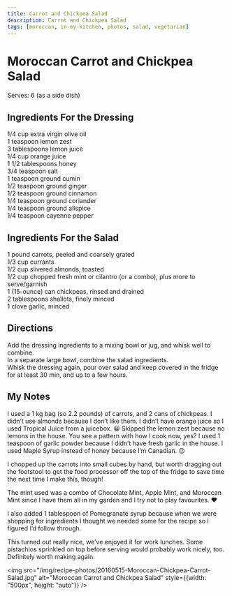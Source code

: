 ```yaml
---
title: Carrot and Chickpea Salad
description: Carrot and Chickpea Salad
tags: [moroccan, in-my-kitchen, photos, salad, vegetarian]
---
```


# Moroccan Carrot and Chickpea Salad
Serves: 6 (as a side dish)

## Ingredients For the Dressing
1/4 cup extra virgin olive oil  
1 teaspoon lemon zest  
3 tablespoons lemon juice  
1/4 cup orange juice  
1 1/2 tablespoons honey  
3/4 teaspoon salt  
1 teaspoon ground cumin  
1/2 teaspoon ground ginger  
1/2 teaspoon ground cinnamon  
1/4 teaspoon ground coriander  
1/4 teaspoon ground allspice  
1/4 teaspoon cayenne pepper

## Ingredients For the Salad
1 pound carrots, peeled and coarsely grated  
1/3 cup currants  
1/2 cup slivered almonds, toasted  
1/2 cup chopped fresh mint or cilantro (or a combo), plus more to serve/garnish  
1 (15-ounce) can chickpeas, rinsed and drained  
2 tablespoons shallots, finely minced  
1 clove garlic, minced

## Directions
Add the dressing ingredients to a mixing bowl or jug, and whisk well to combine.  
In a separate large bowl, combine the salad ingredients.  
Whisk the dressing again, pour over salad and keep covered in the fridge for at least 30 min, and up to a few hours.

## My Notes
I used a 1 kg bag (so 2.2 pounds) of carrots, and 2 cans of chickpeas. I didn’t use almonds because I don’t like them. I didn’t have orange juice so I used Tropical Juice from a juicebox. 😀 Skipped the lemon zest because no lemons in the house. You see a pattern with how I cook now, yes? I used 1 teaspoon of garlic powder because I didn’t have fresh garlic in the house. I used Maple Syrup instead of honey because I’m Canadian. 😉  

I chopped up the carrots into small cubes by hand, but worth dragging out the footstool to get the food processor off the top of the fridge to save time the next time I make this, though!  

The mint used was a combo of Chocolate Mint, Apple Mint, and Moroccan Mint since I have them all in my garden and I try not to play favourites. ❤️  

I also added 1 tablespoon of Pomegranate syrup because when we were shopping for ingredients I thought we needed some for the recipe so I figured I’d follow through.

This turned out really nice, we’ve enjoyed it for work lunches. Some pistachios sprinkled on top before serving would probably work nicely, too. Definitely worth making again.

<img src="/img/recipe-photos/20160515-Moroccan-Chickpea-Carrot-Salad.jpg" alt="Moroccan Carrot and Chickpea Salad" style={{width: "500px", height: "auto"}} />